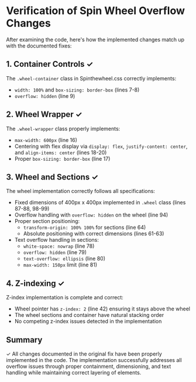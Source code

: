 # Verification of Spin Wheel Overflow Changes

After examining the code, here's how the implemented changes match up with the documented fixes:

## 1. Container Controls ✓
The `.wheel-container` class in Spinthewheel.css correctly implements:
- `width: 100%` and `box-sizing: border-box` (lines 7-8)
- `overflow: hidden` (line 9)

## 2. Wheel Wrapper ✓
The `.wheel-wrapper` class properly implements:
- `max-width: 600px` (line 16)
- Centering with flex display via `display: flex`, `justify-content: center`, and `align-items: center` (lines 18-20)
- Proper `box-sizing: border-box` (line 17)

## 3. Wheel and Sections ✓
The wheel implementation correctly follows all specifications:
- Fixed dimensions of 400px x 400px implemented in `.wheel` class (lines 87-88, 98-99)
- Overflow handling with `overflow: hidden` on the wheel (line 94)
- Proper section positioning:
  - `transform-origin: 100% 100%` for sections (line 64)
  - Absolute positioning with correct dimensions (lines 61-63)
- Text overflow handling in sections:
  - `white-space: nowrap` (line 78)
  - `overflow: hidden` (line 79)
  - `text-overflow: ellipsis` (line 80)
  - `max-width: 150px` limit (line 81)

## 4. Z-indexing ✓
Z-index implementation is complete and correct:
- Wheel pointer has `z-index: 2` (line 42) ensuring it stays above the wheel
- The wheel sections and container have natural stacking order
- No competing z-index issues detected in the implementation

## Summary
✓ All changes documented in the original fix have been properly implemented in the code.
The implementation successfully addresses all overflow issues through proper containment,
dimensioning, and text handling while maintaining correct layering of elements.